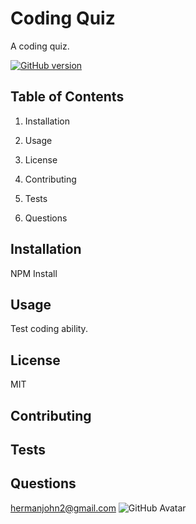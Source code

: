 
# Coding Quiz

A coding quiz.

[![GitHub version](https://badge.fury.io/gh/hermanjohn2%2FcodingQuiz.svg)](https://github.com/hermanjohn2/codingQuiz)

## Table of Contents

1. Installation

2. Usage

3. License

4. Contributing

5. Tests

6. Questions

## Installation

NPM Install

## Usage

Test coding ability.

## License 

MIT

## Contributing



## Tests



## Questions
hermanjohn2@gmail.com
         ![GitHub Avatar](https://avatars.githubusercontent.com/u/57771371?)